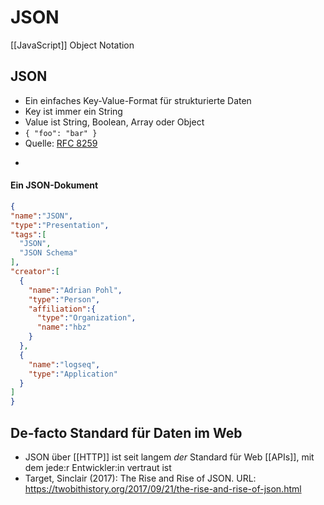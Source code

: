 # JSON
[[JavaScript]] Object Notation
## JSON
* Ein einfaches Key-Value-Format für strukturierte Daten
* Key ist immer ein String
* Value ist String, Boolean, Array oder Object
* `{ "foo": "bar" }`
* Quelle: [RFC 8259](https://tools.ietf.org/html/rfc8259)
-
#### Ein JSON-Dokument
```json
{
"name":"JSON",
"type":"Presentation",
"tags":[
  "JSON",
  "JSON Schema"
],
"creator":[
  {
    "name":"Adrian Pohl",
    "type":"Person",
    "affiliation":{
      "type":"Organization",
      "name":"hbz"
    }
  },
  {
    "name":"logseq",
    "type":"Application"
  }
]
}
```
## De-facto Standard für Daten im Web
* JSON über [[HTTP]] ist  seit langem *der* Standard für Web [[APIs]], mit dem jede:r Entwickler:in vertraut ist 
* Target, Sinclair (2017): The Rise and Rise of JSON. URL: https://twobithistory.org/2017/09/21/the-rise-and-rise-of-json.html